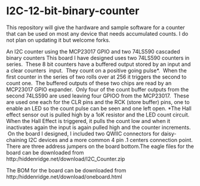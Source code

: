 # I2C-12-bit-binary-counter

This repository will give the hardware and sample software for a counter that can be used on
most any device that needs accumulated counts.  I do not plan on updating it but welcome forks.

An I2C counter using the MCP23017 GPIO and two 74LS590 cascaded binary counters
This board I have designed uses two 74LS590 counters in series.  These 8 bit counters have a buffered output stored by an input and a clear counters  input.  They count on a positive going pulse*.  When the first counter in the series of two rolls over at 256 it triggers the second to count one.  The buffered outputs of these two chips are read by an MCP23017 GPIO expander.  Only four of the count buffer outputs from the second 74LS590 are used leaving four GPIOO from the MCP23017.  These are used one each for the CLR pins and the RCK (store buffer) pins, one to enable an LED so the count pulse can be seen and one left open. *The Hall effect sensor out is pulled high by a 1oK resistor and the LED count circuit. When the Hall Effect is triggered, it pulls the count low and when it inactivates again the input is again pulled high and the counter increments.   On the board I designed, I included two QWIIC connectors for daisy-chaining I2C devices and a more common 4 pin .1 centers connection point.  There are three address jumpers on the board bottom.The eagle files for the board can be downloaded from http:/hiddenridge.net/download/I2C_Counter.zip

The BOM for the board can be downloaded from http:/hiddenridge.net/download/oneboard.html
